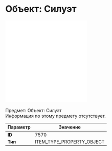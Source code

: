 # Объект: Силуэт

![Item Image](../img/7570.webp?raw=true)

Предмет: Объект: Силуэт<br>Информация по этому предмету отсутствует.


| Параметр | Значение |
|----------|----------|
| **ID** | 7570 |
| **Тип** | ITEM_TYPE_PROPERTY_OBJECT |

